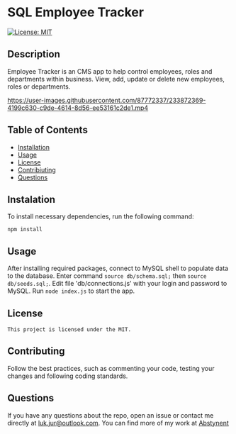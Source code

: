 
  # SQL Employee Tracker
  [![License: MIT](https://img.shields.io/badge/License-MIT-yellow.svg)](https://opensource.org/licenses/MIT)

  ## Description
  Employee Tracker is an CMS app to help control employees, roles and departments within business. View, add, update or delete new employees, roles or departments.

https://user-images.githubusercontent.com/87772337/233872369-4199c630-c9de-4614-8d56-ee53161c2de1.mp4



  ## Table of Contents
  * [Installation](#installation)
  * [Usage](#usage)
  * [License](#license)
  * [Contribiuting](#contributing)
  * [Questions](#questions)

  ## Instalation
  To install necessary dependencies, run the following command:
  ```
  npm install
  ```

  ## Usage
  After installing required packages, connect to MySQL shell to populate data to the database. Enter command `source db/schema.sql;` then `source db/seeds.sql;`. Edit file 'db/connections.js' with your login and password to MySQL. Run `node index.js` to start the app.

  ## License
    This project is licensed under the MIT.

  ## Contributing
  Follow the best practices, such as commenting your code, testing your changes and following coding standards.

  ## Questions
  If you have any questions about the repo, open an issue or contact me directly at luk.jur@outlook.com. You can find more of my work at [Abstynent](https://github.com/Abstynent)
  
